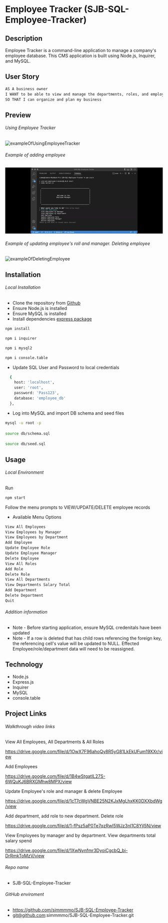 # Employee Tracker (SJB-SQL-Employee-Tracker)

##  Description

Employee Tracker is a command-line application to manage a company's employee database. This CMS application is built using Node.js, Inquirer, and MySQL.

## User Story

```md
AS A business owner
I WANT to be able to view and manage the departments, roles, and employees in my company
SO THAT I can organize and plan my business
```

## Preview 

###### Using Employee Tracker

![exampleOfUsingEmployeeTracker](./assets/employee-tracker-overview.gif)

###### Example of adding employee

![exampleOfAddingEmployee](./assets/employee-tracker-add.gif)

###### Example of updating employee's roll and manager. Deleting employee

![exampleOfDeletingEmployee](./assets/employee-tracker-update-delete.gif)

## Installation 

###### Local Installation
* Clone the repository from [Github](git@github.com:simmmmo/SJB-SQL-Employee-Tracker.git)
* Ensure Node.js is installed
* Ensure MySQL is installed
* Install dependencies 
[express package](https://www.npmjs.com/package/express)
```bash
npm install
```
```bash
npm i inquirer
```
```bash
npm i mysql2
```
```bash
npm i console.table
```
* Update SQL User and Password to local credentials
```bash
  {
    host: 'localhost',
    user: 'root',
    password: 'Pass123',
    database: 'employee_db'
  },
```
* Log into MySQL and import DB schema and seed files

```bash
mysql -u root -p

source db/schema.sql

source db/seed.sql
```

## Usage 

###### Local Environment 
Run 
```bash
npm start
```

Follow the menu prompts to VIEW/UPDATE/DELETE employee records

* Available Menu Options

```bash
View All Employees 
View Employees by Manager 
View Employees by Department 
Add Employee 
Update Employee Role 
Update Employee Manager 
Delete Employee 
View All Roles 
Add Role 
Delete Role 
View All Departments 
View Departments Salary Total
Add Department 
Delete Department  
Quit
```

###### Addition information
* Note - Before starting application, ensure MySQL credenitals have been updated
* Note - If a row is deleted that has child rows referencing the foreign key, the referencing cell's value will be updated to NULL. Effected Employee/role/department data will need to be reassigned.

## Technology 
* Node.js
* Express.js
* Inquirer
* MySQL
* console.table


## Project Links

###### Walkthrough video links
View All Employees, All Departments & All Roles

https://drive.google.com/file/d/1OwX7F96ahoQy8R5yG81LkEkUFum19XXr/view

Add Employees

https://drive.google.com/file/d/1B4wStgatIL27S-6WQuKJ6BRXGMhw8MPX/view

Update Employee's role and manager & delete Employee

https://drive.google.com/file/d/1cT7cWgVNBE25N2KJxMgLhxKK0DXXbdWg/view

Add department, add role to new department. Delete role

https://drive.google.com/file/d/1-fPsz5aP0Te7qzRwI5WJz3nl1C8Yjl5N/view

View Employees by manager and by department. View departments total salary spend

https://drive.google.com/file/d/1XwNynfmr3DyoiCgcbQ_bi-DrRmkToMzV/view


###### Repo name

* SJB-SQL-Employee-Tracker

###### GitHub enviroment

* https://github.com/simmmmo/SJB-SQL-Employee-Tracker
* git@github.com:simmmmo/SJB-SQL-Employee-Tracker.git

